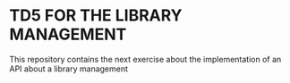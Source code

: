 # TD5 FOR THE LIBRARY MANAGEMENT
This repository contains the next exercise about the implementation of an API about a library management 